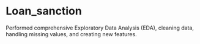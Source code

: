 # Loan_sanction
Performed comprehensive Exploratory Data Analysis (EDA), cleaning data, handling missing values, and creating new features.
